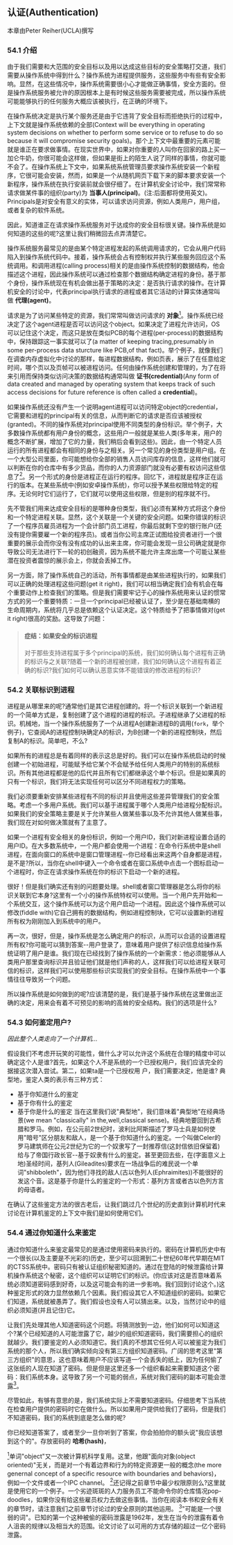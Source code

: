 ## 认证(Authentication)
本章由Peter Reiher(UCLA)撰写
### 54.1 介绍
由于我们需要和大范围的安全目标以及用以达成这些目标的安全策略打交道，我们需要从操作系统中得到什么？操作系统为进程提供服务，这些服务中有些有安全影响。显然，在这些情况中，操作系统需要很小心才能做正确事情，安全方面的。但是操作系统服务被允许的原因根本上是有时候这些服务需要被完成，所以操作系统可能能够执行的任何服务大概应该被执行，在正确的环境下。

在操作系统决定是执行某个服务还是由于它违背了安全目标而拒绝执行的过程中，上下文就是操作系统依赖的全部(Context will be everything in operating system decisions on whether to perform some service or to refuse to do so because it will compromise security goals)。那个上下文中最重要的元素可能就是谁正在要求做事情。在现实世界中，如果对你重要的人叫你在回家的路上买一加仑牛奶，你很可能会这样做，但如果是街上的陌生人说了同样的事情，你就可能不会了。在操作系统上下文中，如果系统系统管理员要求操作系统安装一个新程序，它很可能会安装，然而，如果是一个从随机网页下载下来的脚本要求安装一个新程序，操作系统在执行安装前就会很仔细了。在计算机安全讨论中，我们常常称请求做某件事的组织(party)为 __当事人(principal)__。(注:后面都将使用英文)。Principals是对安全有意义的实体，可以请求访问资源，例如人类用户，用户组，或者复杂的软件系统。

因此，知道谁正在请求操作系统服务对于达成你的安全目标很关键。操作系统是如何知道的这些的呢?这里让我们稍微回去点弄清楚它。

操作系统服务最常见的是由某个特定进程发起的系统调用请求的，它会从用户代码陷入到操作系统代码中。接着，操作系统会占有控制权并执行某些服务回应这个系统调用。和调用进程(calling process)相关的是由操作系统控制的数据结构，他会描述这个进程，因此操作系统可以通过检查那个数据结构确定进程的身份。基于那个身份，操作系统现在有机会做出基于策略的决定：是否执行请求的操作。在计算机安全的讨论中，代表principal执行请求的进程或者其它活动的计算实体通常叫做 __代理(agent)__。

请求是为了访问某些特定的资源，我们常常叫做访问请求的 __对象__[<sup id="content1">1</sup>](#1)。操作系统已经决定了这个agent进程是否可以访问这个object。如果决定了进程允许访问，OS可以记住这个决定，而这只是放在类似PCB的每个进程(per-process)的数据结构中，保持跟踪这一事实就可以了(a matter of keeping tracing,presumably in some per-process data sturcture like PCB,of that fact)。举个例子，就像我们在调查内存虚拟化中讨论的那样，每进程数据结构，例如页表，展示了在任意给定时间，哪个页以及页帧可以被进程访问。任何由操作系统创建和管理的，为了在将来引用而保持类似访问决策的数据结构通常叫做 __证书(credential)__(Any form of data created and managed by operating system that keeps track of such access decisions for future reference is often called a __credential__)。

如果操作系统还没有产生一个说明agent进程可以访问特定object的credential，它需要和进程的principal有关的信息，从而判断它的请求是否应该被授权(granted)。不同的操作系统对principal使用不同类型的身份标识。举个例子，大多数操作系统都有用户身份的概念，这些用户一般就是某些人类(多年来，用户的概念不断扩展，增加了它的力量，我们稍后会看到这些)。因此，由一个特定人员运行的所有进程都会有相同的身份与之相关。另一个常见的身份类型是用户组。在一个大型公司里面，你可能想给你全部的销售人员访问库存的信息，这样他们就可以判断在你的仓库中有多少货品，而你的人力资源部门就没有必要有权访问这些信息了[<sup id="content2">2</sup>](#2)。另一个形式的身份是进程正在运行的程序。回忆下，进程就是程序正在运行的版本。在某些系统中(例如安卓操作系统)，你可以授予某些权限给特定的程序。无论何时它们运行了，它们就可以使用这些权限，但是别的程序就不行。

先不管我们用来达成安全目标的是哪种身份类型，我们必须有某种方式将这个身份和一个特定进程关联。显然，这个关联是一个关键的安全问题。如果你错误的标识了一个程序员雇员进程为一个会计部门员工进程，你最后就剩下空的银行账户(还没有提你需要雇一个新的程序员)。或者当你公司主席正试图给投资者进行一个很重要的展示会而你没有没有成功的认出来主席，你可能会发现一旦公司确定就是你导致公司无法进行下一轮的初创融资，因为系统不能允许主席出席一个可能让某些潜在投资者震惊的展示会上，你就会丢掉工作。

另一方面，除了操作系统自己的活动，所有事情都是由某些进程执行的，如果我们可以正确的处理进程这些问题(get it right)，我们可以相当确定我们会有机会在每个重要动作上检查我们的策略。但是我们需要牢记于心的操作系统用来认证的惯常方式的另一个重要特质：一旦一个principal已经被认证了，至少是在基础南横的生命周期内，系统将几乎总是依赖这个认证决定。这个特质给予了把事情做对(get it right)很高的奖励。这导致了问题：
>#### 症结：如果安全的标识进程
>对于那些支持进程属于多个principal的系统，我们如何确认每个进程有正确的标识与之关联?随着一个新的进程被创建，我们如何确认这个进程有着正确的标识?我们如何可以确认恶意实体不能错误的修改进程的标识?

### 54.2 关联标识到进程
进程是从哪里来的呢?通常他们是其它进程创建的。将一个标识关联到一个新进程的一个简单方式是，复制创建了这个进程的进程的标识。子进程继承了父进程的标识。机械地，当一个操作系统服务了一个从进程A创建新进程B的调用(`fork`，举个例子)，它查阅A的进程控制块确定A的标识，为B创建一个新的进程控制块，然后复制A的标识。简单吧，不么?

如果所有的进程总是有着同样的表示这总是好的。我们可以在操作系统启动的时候创建一个初始进程，可能赋予给它某个不会赋予给任何人类用户的特别的系统标识。所有其他进程都是他的后代并且所有它们都继承这个单个标识。但是如果真的只有一个标识，我们将无法实现任何可以区分不同进程权力的策略。

我们必须要重新安排某些进程有不同的标识并且使用这些差异管理我们的安全策略。考虑一个多用户系统。我们可以基于进程属于哪个人类用户给进程分配标识。如果我们的安全策略主要是关于允许某些人做某些事以及不允许其他人做某些事，我们现在对如何做决策就有了主意了。

如果一个进程有安全相关的身份标识，例如一个用户ID，我们对新进程设置合适的用户ID。在大多数系统中，一个用户都会使用一个进程：在命令行系统中是shell进程，在面向窗口的系统中是窗口管理进程--你已经看出来这两个自身都是进程，是不是?所以，当你在shell中键入一个命令或者在窗口系统中点击一个图标启动一个进程时，你正在请求操作系统在你的标识下启动一个新的进程。

很好！但是我们确实还有别的问题要处理。shell或者窗口管理器是怎么将你的标识关联到它本身?这里有一个小的操作系统特权可以使用。当一个用户先开始和一个系统交互，这个操作系统可以为这个用户启动一个进程。因此这个操作系统可以修改(fiddle with)它自己拥有的数据结构，例如进程控制块，它可以设置新的进程所有权为刚刚加入到系统中的用户。

再一次，很好，但是，操作系统是怎么确定用户的标识，从而可以合适的设置进程所有权?你可能可以猜到答案--用户登录了，意味着用户提供了标识信息给操作系统证明了用户是谁。我们现在已经找到了操作系统的一个新需求：他必须能够从人类用户那里查询标识并且验证他们就是他们声称的人，这样我们可以给进程关联可信的标识，这样我们可以使用那些标识实现我们的安全目标。在操作系统中一个事情往往导致另一个问题。

所以操作系统是如何做到的呢?应该清楚的是，我们是基于操作系统在这里做出正确的决定，用来会有着不可预见的影响的高耸的安全结构。我们的选项是什么?

### 54.3 如何鉴定用户?
_因此整个人类走向了一个计算机..._

假设我们不考虑开玩笑的可能性，做什么才可以允许这个系统在合理的精度中可以确定这个人是谁?首先，如果这个人不是系统的一个已授权用户，我们应该完全的据接这次潜入尝试。第二，如果ta是一个已授权用
户，我们需要决定，他是谁?
典型地，鉴定人类的表示有三种方式：
* 基于你知道什么的鉴定
* 基于你有什么的鉴定
* 基于你是什么的鉴定
当在这里我们说"典型地"，我们意味着"典型地"在经典场景(we mean "classically" in the,well,classical sense)。经典地要回到古希腊和罗马。例如，在公元前2世纪时，波利比阿斯描述了罗马士兵是如何使用"暗号"区分朋友和敌人，是一个基于你知道什么的鉴定。一个叫做Celer的罗马建筑师在公元2世纪为它的一个奴隶写了一封推荐信(这封信依旧保留着)给与了帝国行政长官--基于奴隶有什么的鉴定。甚至更回去些，在(字面意义上地)圣经时间，基列人(Gileadites)要求在一场战争后的难民说一个单词"shibboleth"，因为他们寻找的敌人(古以色列人(Ephraimites))不能很好的发这个音。这是基于你是什么的鉴定的一个形式：基列方言或者古以色列方言的母语者。

在确认了这些鉴定方法的很古老后，让我们跳过几个世纪的历史直到计算机时代来讨论在计算机鉴定的上下文中我们是如何使用它们。

### 54.4 通过你知道什么来鉴定
通过你知道什么来鉴定最常见的是通过使用密码来执行的。密码在计算机历史中有一个很长(以及主要是不光彩的)历史，至少可以回溯到二十世纪60年代早期在MIT的CTSS系统中。密码只有被认证组织秘密知道的。通过在登陆的时候泄露给计算机操作系统这个秘密，这个组织可以证明它们的标识。(你应该对这是否意味着系统必须知道密码感到好奇，以及这可能会有的进一步影响。我们回到讨论这个。)这种鉴定形式的效力显然依赖几个因素。我们假设其它人不知道组织的密码。如果它们知道，系统就被愚弄了。我们假设也没有人可以猜出来。以及，当然讨论中的组织必须知道(并且记住)它。

让我们先处理其他人知道密码这个问题。将猜测放到一边，他们如何可以知道这个?某个已经知道的人可能泄露了它，越少的组织知道密码，我们需要担心的组织就越少。我们要鉴定的人必须知道它。我们真的不想其它任何人可以被鉴定为我们系统的那个人，所以我们确实倾向没有第三方组织知道密码。广阔的思考这里"第三方组织"的意思，这也意味着用户不应该写道一个会丢失的纸上，因为任何偷了这张纸的人现在知道了密码。但是但是这里还多一个组织看起来需要知道这个密码：我们系统本身。这导致了另一个可能的弱点，系统对我们密码的副本可能会泄露[<sup id="content3">3</sup>](#3)。

尽管如此，有够有意思的是，我们系统实际上不需要知道密码。仔细思考下当系统在检查用户提供的密码时它在做什么。所以如果用户提供给我们了密码，但是我们不知道密码，我们的系统到底是怎么做的呢?

你已经知道答案了，或者至少一旦你听到了答案，你会拍拍你的额头说"我应该想到这个的"。存放密码的 __哈希(hash)__，



[<sup id="1">1</sup>](#content1)单词"object"又一次被计算机科学复用。这里，他跟"面向对象(object oriented)"无关，而是对一个有着边界和行为的特定资源更一般的概念(the more genernal concept of a specific resource with boundaries and behaviors)，例如一个文件或者一个IPC channel。
[<sup id="2">2</sup>](#content2)还记得之前章节中最少权限原则么?这里就是使用它的一个例子。一个劣迹斑斑的人力服务员工不能命令你的仓库情况pop-doodles，如果你没有给这些雇员权力去做这些事情。当你在阅读本书和安全有关的章节时，请注意我们之前章节讨论过的安全原则的其他运用。
[<sup id="3">3</sup>](#content3)"可能是一个很弱的词"。已知的第一个这种被偷的密码泄露是1962年，发生在当今的泄露有着令人沮丧的规律以及相当大的范围。论文讨论了以可用的方式存储的超过一亿个密码泄露。